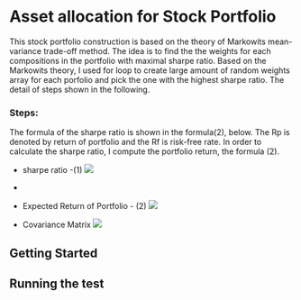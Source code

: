 # Asset allocation for Stock Portfolio 
This stock portfolio construction is based on the theory of Markowits mean-variance trade-off method. The idea is to find the the weights for each compositions in the portfolio with maximal sharpe ratio. Based on the Markowits theory, I used for loop to create large amount of random weights array for each porfolio and pick the one with the highest sharpe ratio. The detail of steps shown in the following. 

### Steps:
The formula of the sharpe ratio is shown in the formula(2), below. The Rp is denoted by return of portfolio and the Rf is risk-free rate. In order to calculate the sharpe ratio, I compute the portfolio return, the formula (2). 

- sharpe ratio -(1)
![](https://i.imgur.com/cob2R7e.png)
- 

- Expected Return of Portfolio - (2)
![](https://i.imgur.com/2PKM7k4.png)

- Covariance Matrix
![](https://i.imgur.com/tvMAl4h.png)


## Getting Started 



## Running the test 






